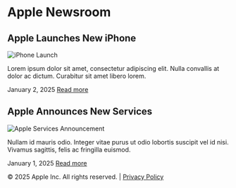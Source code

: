 <link rel="stylesheet" type="text/css" href="styles.css">

<div class="header">
  <h1>Apple Newsroom</h1>
</div>

<div class="container main-content">

  <article class="article">
    <h2>Apple Launches New iPhone</h2>
    <img src="images/iphone-launch.jpg" alt="iPhone Launch">
    <p>Lorem ipsum dolor sit amet, consectetur adipiscing elit. Nulla convallis at dolor ac dictum. Curabitur sit amet libero lorem.</p>
    <div class="article-meta">
      <span>January 2, 2025</span>
      <a href="#">Read more</a>
    </div>
  </article>

  <article class="article">
    <h2>Apple Announces New Services</h2>
    <img src="images/apple-services.jpg" alt="Apple Services Announcement">
    <p>Nullam id mauris odio. Integer vitae purus ut odio lobortis suscipit vel id nisi. Vivamus sagittis, felis ac fringilla euismod.</p>
    <div class="article-meta">
      <span>January 1, 2025</span>
      <a href="#">Read more</a>
    </div>
  </article>

</div>

<div class="footer">
  <p>© 2025 Apple Inc. All rights reserved. | <a href="#">Privacy Policy</a></p>
</div>
